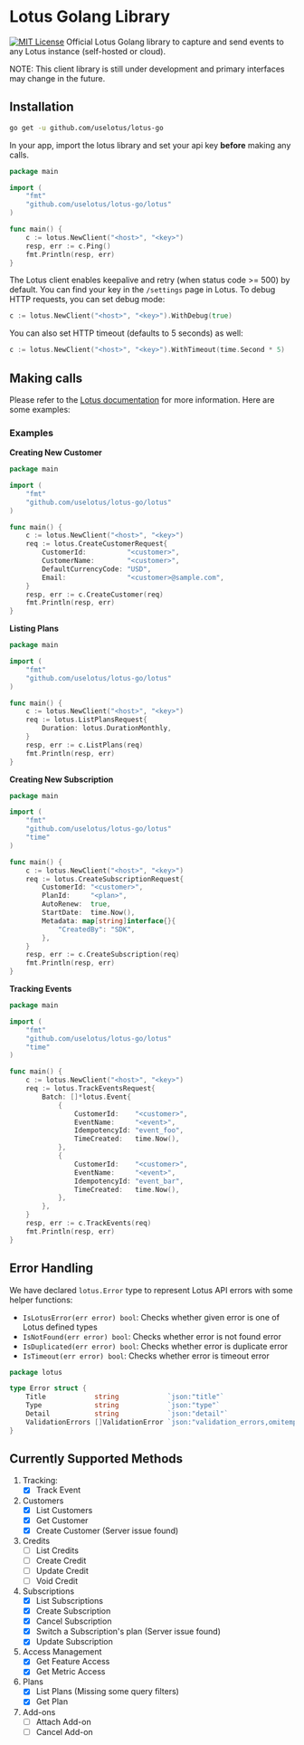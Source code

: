 # Lotus Golang Library

[![MIT License](https://img.shields.io/badge/License-MIT-red.svg?style=flat)](https://opensource.org/licenses/MIT)
Official Lotus Golang library to capture and send events to any Lotus instance (self-hosted or cloud).

NOTE: This client library is still under development and primary interfaces may change in the future.

## Installation

```bash
go get -u github.com/uselotus/lotus-go
```

In your app, import the lotus library and set your api key **before** making any calls.

```go
package main

import (
	"fmt"
	"github.com/uselotus/lotus-go/lotus"
)

func main() {
	c := lotus.NewClient("<host>", "<key>")
	resp, err := c.Ping()
	fmt.Println(resp, err)
}
```

The Lotus client enables keepalive and retry (when status code >= 500) by default. You can find your key in the
`/settings` page in Lotus. To debug HTTP requests, you can set debug mode:

```go
c := lotus.NewClient("<host>", "<key>").WithDebug(true)
```

You can also set HTTP timeout (defaults to 5 seconds) as well:

```go
c := lotus.NewClient("<host>", "<key>").WithTimeout(time.Second * 5)
```

## Making calls

Please refer to the [Lotus documentation](https://docs.uselotus.io/docs/api/) for more information. Here are some
examples:

### Examples

**Creating New Customer**

```go
package main

import (
	"fmt"
	"github.com/uselotus/lotus-go/lotus"
)

func main() {
	c := lotus.NewClient("<host>", "<key>")
	req := lotus.CreateCustomerRequest{
		CustomerId:          "<customer>",
		CustomerName:        "<customer>",
		DefaultCurrencyCode: "USD",
		Email:               "<customer>@sample.com",
	}
	resp, err := c.CreateCustomer(req)
	fmt.Println(resp, err)
}

```

**Listing Plans**

```go
package main

import (
	"fmt"
	"github.com/uselotus/lotus-go/lotus"
)

func main() {
	c := lotus.NewClient("<host>", "<key>")
	req := lotus.ListPlansRequest{
		Duration: lotus.DurationMonthly,
	}
	resp, err := c.ListPlans(req)
	fmt.Println(resp, err)
}
```

**Creating New Subscription**

```go
package main

import (
	"fmt"
	"github.com/uselotus/lotus-go/lotus"
	"time"
)

func main() {
	c := lotus.NewClient("<host>", "<key>")
	req := lotus.CreateSubscriptionRequest{
		CustomerId: "<customer>",
		PlanId:     "<plan>",
		AutoRenew:  true,
		StartDate:  time.Now(),
		Metadata: map[string]interface{}{
			"CreatedBy": "SDK",
		},
	}
	resp, err := c.CreateSubscription(req)
	fmt.Println(resp, err)
}

```

**Tracking Events**

```go
package main

import (
	"fmt"
	"github.com/uselotus/lotus-go/lotus"
	"time"
)

func main() {
	c := lotus.NewClient("<host>", "<key>")
	req := lotus.TrackEventsRequest{
		Batch: []*lotus.Event{
			{
				CustomerId:    "<customer>",
				EventName:     "<event>",
				IdempotencyId: "event_foo",
				TimeCreated:   time.Now(),
			},
			{
				CustomerId:    "<customer>",
				EventName:     "<event>",
				IdempotencyId: "event_bar",
				TimeCreated:   time.Now(),
			},
		},
	}
	resp, err := c.TrackEvents(req)
	fmt.Println(resp, err)
}

```

## Error Handling

We have declared `lotus.Error` type to represent Lotus API errors with some helper functions:

- `IsLotusError(err error) bool`: Checks whether given error is one of Lotus defined types
- `IsNotFound(err error) bool`: Checks whether error is not found error
- `IsDuplicated(err error) bool`: Checks whether error is duplicate error
- `IsTimeout(err error) bool`: Checks whether error is timeout error

```go
package lotus

type Error struct {
	Title            string            `json:"title"`
	Type             string            `json:"type"`
	Detail           string            `json:"detail"`
	ValidationErrors []ValidationError `json:"validation_errors,omitempty"`
}

```

## Currently Supported Methods

1. Tracking:
    - [x] Track Event
2. Customers
    - [x] List Customers
    - [x] Get Customer
    - [x] Create Customer (Server issue found)
3. Credits
    - [ ] List Credits
    - [ ] Create Credit
    - [ ] Update Credit
    - [ ] Void Credit
4. Subscriptions
    - [x] List Subscriptions
    - [x] Create Subscription
    - [x] Cancel Subscription
    - [x] Switch a Subscription's plan (Server issue found)
    - [x] Update Subscription
5. Access Management
    - [x] Get Feature Access
    - [x] Get Metric Access
6. Plans
    - [x] List Plans (Missing some query filters)
    - [x] Get Plan
7. Add-ons
    - [ ] Attach Add-on
    - [ ] Cancel Add-on
